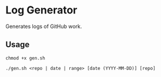 # Log Generator

Generates logs of GitHub work.

## Usage

`chmod +x gen.sh`

`./gen.sh <repo | date | range> [date (YYYY-MM-DD)] [repo]`
